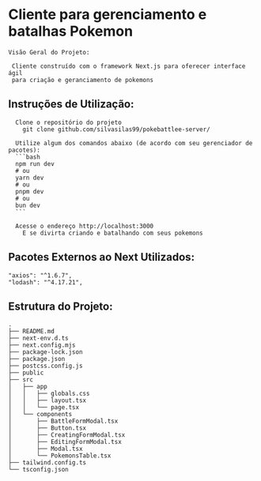 # Cliente para gerenciamento e batalhas Pokemon
    Visão Geral do Projeto: 
    
     Cliente construído com o framework Next.js para oferecer interface ágil 
     para criação e geranciamento de pokemons 
    
## Instruções de Utilização: 
      Clone o repositório do projeto
        git clone github.com/silvasilas99/pokebattlee-server/

      Utilize algum dos comandos abaixo (de acordo com seu gerenciador de pacotes):
      ```bash
      npm run dev
      # ou
      yarn dev
      # ou
      pnpm dev
      # ou
      bun dev
      ```

      Acesse o endereço http://localhost:3000
        E se divirta criando e batalhando com seus pokemons

## Pacotes Externos ao Next Utilizados: 
    "axios": "^1.6.7",
    "lodash": "^4.17.21",

## Estrutura do Projeto:
    .
    ├── README.md
    ├── next-env.d.ts      
    ├── next.config.mjs    
    ├── package-lock.json  
    ├── package.json       
    ├── postcss.config.js  
    ├── public
    ├── src
    │   ├── app
    │   │   ├── globals.css
    │   │   ├── layout.tsx
    │   │   └── page.tsx
    │   └── components
    │       ├── BattleFormModal.tsx
    │       ├── Button.tsx
    │       ├── CreatingFormModal.tsx
    │       ├── EditingFormModal.tsx
    │       ├── Modal.tsx
    │       └── PokemonsTable.tsx
    ├── tailwind.config.ts
    └── tsconfig.json

